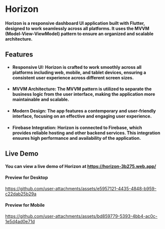# Horizon

#### Horizon is a responsive dashboard UI application built with Flutter, designed to work seamlessly across all platforms. It uses the MVVM (Model-View-ViewModel) pattern to ensure an organized and scalable architecture.

## Features
- #### Responsive UI: Horizon is crafted to work smoothly across all platforms including web, mobile, and tablet devices, ensuring a consistent user experience across different screen sizes.
- #### MVVM Architecture: The MVVM pattern is utilized to separate the business logic from the user interface, making the application more maintainable and scalable.
- #### Modern Design: The app features a contemporary and user-friendly interface, focusing on an effective and engaging user experience.
- #### Firebase Integration: Horizon is connected to Firebase, which provides reliable hosting and other backend services. This integration ensures high performance and availability of the application.

## Live Demo
#### You can view a live demo of Horizon at https://horizon-3b275.web.app/

#### Preview for Desktop
https://github.com/user-attachments/assets/e5957121-4435-4848-b959-c22dab25b29a
#### Preview for Mobile
https://github.com/user-attachments/assets/bd859779-5393-4bb4-ac0c-1e5d4ad0e71d


